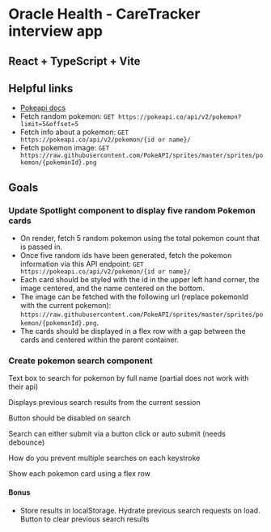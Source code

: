# Oracle Health - CareTracker interview app

## React + TypeScript + Vite

## Helpful links

- [Pokeapi docs](https://pokeapi.co/docs/v2)
- Fetch random pokemon: `GET https://pokeapi.co/api/v2/pokemon?limit=5&offset=5`
- Fetch info about a pokemon: `GET https://pokeapi.co/api/v2/pokemon/{id or name}/`
- Fetch pokemon image: `GET https://raw.githubusercontent.com/PokeAPI/sprites/master/sprites/pokemon/{pokemonId}.png`

## Goals

### Update Spotlight component to display five random Pokemon cards

- On render, fetch 5 random pokemon using the total pokemon count that is passed in.
- Once five random ids have been generated, fetch the pokemon information via this API endpoint: `GET https://pokeapi.co/api/v2/pokemon/{id or name}/`
- Each card should be styled with the id in the upper left hand corner, the image centered, and the name centered on the bottom.
- The image can be fetched with the following url (replace pokemonId with the current pokemon): `https://raw.githubusercontent.com/PokeAPI/sprites/master/sprites/pokemon/{pokemonId}.png`.
- The cards should be displayed in a flex row with a gap between the cards and centered within the parent container.

### Create pokemon search component

Text box to search for pokemon by full name (partial does not work with their api)

Displays previous search results from the current session

Button should be disabled on search

Search can either submit via a button click or auto submit (needs debounce)

How do you prevent multiple searches on each keystroke

Show each pokemon card using a flex row

#### Bonus

- Store results in localStorage. Hydrate previous search requests on load. Button to clear previous search results
